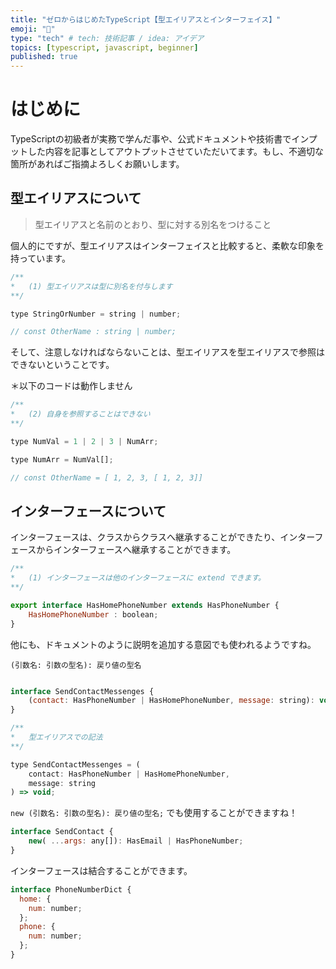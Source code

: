 ```yaml
---
title: "ゼロからはじめたTypeScript【型エイリアスとインターフェイス】"
emoji: "🕌"
type: "tech" # tech: 技術記事 / idea: アイデア
topics: [typescript, javascript, beginner]
published: true
---
```

# はじめに
TypeScriptの初級者が実務で学んだ事や、公式ドキュメントや技術書でインプットした内容を記事としてアウトプットさせていただいてます。もし、不適切な箇所があればご指摘よろしくお願いします。

## 型エイリアスについて
>型エイリアスと名前のとおり、型に対する別名をつけること

個人的にですが、型エイリアスはインターフェイスと比較すると、柔軟な印象を持っています。

```typescript:script.js
/**
*   (1) 型エイリアスは型に別名を付与します
**/

type StringOrNumber = string | number;

// const OtherName : string | number;
```

そして、注意しなければならないことは、型エイリアスを型エイリアスで参照はできないということです。

＊以下のコードは動作しません
```typescript:script.js
/**
*   (2) 自身を参照することはできない
**/

type NumVal = 1 | 2 | 3 | NumArr;

type NumArr = NumVal[];

// const OtherName = [ 1, 2, 3, [ 1, 2, 3]]
```

## インターフェースについて

インターフェースは、クラスからクラスへ継承することができたり、インターフェースからインターフェースへ継承することができます。

```typescript:script.js
/**
*   (1) インターフェースは他のインターフェースに extend できます。
**/

export interface HasHomePhoneNumber extends HasPhoneNumber {
    HasHomePhoneNumber : boolean;
}
```

他にも、ドキュメントのように説明を追加する意図でも使われるようですね。

`(引数名: 引数の型名): 戻り値の型名`
```typescript:script.js

interface SendContactMessenges {
    (contact: HasPhoneNumber | HasHomePhoneNumber, message: string): void;
}

/**
*   型エイリアスでの記法
**/

type SendContactMessenges = (
    contact: HasPhoneNumber | HasHomePhoneNumber, 
    message: string
) => void;

```

`new (引数名: 引数の型名): 戻り値の型名;` でも使用することができますね！

```typescript:script.js
interface SendContact {
    new( ...args: any[]): HasEmail | HasPhoneNumber;
}
```

インターフェースは結合することができます。

```typescript:script.js
interface PhoneNumberDict {
  home: {
    num: number;
  };
  phone: {
    num: number;
  };
}
```